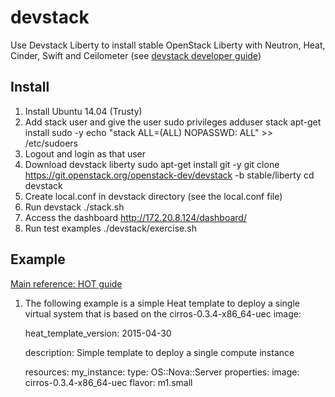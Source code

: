 # devstack
Use Devstack Liberty to install stable OpenStack Liberty with Neutron, Heat, Cinder, Swift and Ceilometer (see [devstack developer guide](http://docs.openstack.org/developer/devstack/))

## Install
1. Install Ubuntu 14.04 (Trusty)
2. Add stack user and give the user sudo privileges
  adduser stack
  apt-get install sudo -y
  echo "stack ALL=(ALL) NOPASSWD: ALL" >> /etc/sudoers
3. Logout and login as that user
4. Download devstack liberty
  sudo apt-get install git -y
  git clone https://git.openstack.org/openstack-dev/devstack -b stable/liberty
  cd devstack
5. Create local.conf in devstack directory (see the local.conf file)
6. Run devstack
  ./stack.sh
7. Access the dashboard
  http://172.20.8.124/dashboard/
8. Run test examples
  ./devstack/exercise.sh

## Example
[Main reference: HOT guide](http://docs.openstack.org/developer/heat/template_guide/hot_guide.html)<br>
1. The following example is a simple Heat template to deploy a single virtual system that is based on the cirros-0.3.4-x86_64-uec image:<br>

    heat_template_version: 2015-04-30 

    description: Simple template to deploy a single compute instance

    resources:
    my_instance:
      type: OS::Nova::Server
      properties:
        image: cirros-0.3.4-x86_64-uec
        flavor: m1.small
